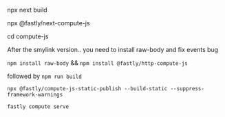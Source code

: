 npx next build

npx @fastly/next-compute-js

cd compute-js

After the smylink version.. you need to install raw-body and fix events bug

`npm install raw-body`
&&
`npm install @fastly/http-compute-js`

followed by `npm run build`

```(not sure if this is needed)
npx @fastly/compute-js-static-publish --build-static --suppress-framework-warnings
```

```
fastly compute serve
```
